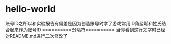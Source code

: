 # hello-world
账号ID之所以和实验报告有偏差是因为创造账号时拿了游戏常用ID角鲨烯和姓氏结合起来作为账号ID
==========分隔符==========
当你看到这行文字时已经对README.md进行二次修改了
